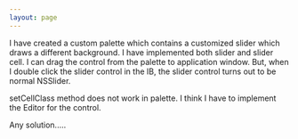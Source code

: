 ```yaml
---
layout: page
---
```


I have created a custom palette which contains a customized slider which draws a different background. 
I have implemented both slider and slider cell. I can drag the control from the palette to application window.
But, when I double click the slider control in the IB, the slider control turns out to be normal NSSlider. 

setCellClass method does not work in palette. I think I have to implement the Editor for the control. 

Any solution.....
